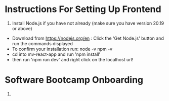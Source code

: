 # Instructions For Setting Up Frontend

1. Install Node.js if you have not already (make sure you have version 20.19 or above)
- Download from https://nodejs.org/en : Click the 'Get Node.js' button and run the commands displayed 
- To confirm your installation run:
    node -v
    npm -v
- cd into mv-react-app and run 'npm install'
- then run 'npm run dev' and right click on the localhost url!

# Software Bootcamp Onboarding

1.